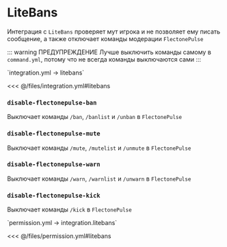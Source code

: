 # LiteBans

Интеграция с `LiteBans` проверяет мут игрока и не позволяет ему писать сообщение, а также отключает команды модерации `FlectonePulse`

::: warning ПРЕДУПРЕЖДЕНИЕ
Лучше выключить команды самому в `command.yml`, потому что не всегда команды выключаются сами
:::

[//]: # (integration.yml)
<!--@include: @/parts/words.md#setting-->
<!--@include: @/parts/words.md#path--> `integration.yml → litebans`

<!--@include: @/parts/words.md#default-->
<<< @/files/integration.yml#litebans

<!--@include: @/parts/enable.md-->

### `disable-flectonepulse-ban`

Выключает команды `/ban`, `/banlist` и `/unban` в `FlectonePulse`

### `disable-flectonepulse-mute`

Выключает команды `/mute`, `/mutelist` и `/unmute` в `FlectonePulse`

### `disable-flectonepulse-warn`

Выключает команды `/warn`, `/warnlist` и `/unwarn` в `FlectonePulse`

### `disable-flectonepulse-kick`

Выключает команды `/kick` в `FlectonePulse`

[//]: # (permission.yml)
<!--@include: @/parts/words.md#permission-->
<!--@include: @/parts/words.md#path--> `permission.yml → integration.litebans`

<!--@include: @/parts/words.md#default-->
<<< @/files/permission.yml#litebans

<!--@include: @/parts/permission/permissionTier3.md-->